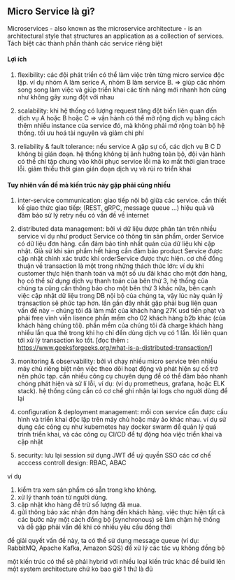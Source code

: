 ## Micro Service là gì?
Microservices - also known as the microservice architecture - is an architectural style that structures an application as a collection of services.
Tách biệt các thành phần thành các service riêng biệt

#### Lợi ích

1. flexibility: các đội phát triển có thể làm việc trên từng micro service độc lập. ví dụ nhóm A làm serice A, nhóm B làm service B. => giúp các nhóm song song làm việc và giúp triển khai các tính năng mới nhanh hơn cũng như không gây xung đột với nhau

2. scalability: khi hệ thống có lượng request tăng đột biến liên    quan đến dịch vụ A hoặc B hoặc C => vận hành có thể mở rộng dịch vụ bằng cách thêm nhiều instance của service đó, mà không phải mở rộng toàn bộ hệ thống. tối ưu hoá tài nguyên và giảm chi phí

3. reliability & fault tolerance: nếu service A gặp sự cố, các dịch vụ B C D không bị gián đoạn. hệ thống không bị ảnh hưởng toàn bộ, đội vận hành có thể chỉ tập chung vào khôi phục service lỗi mà ko mất thời gian trace lỗi. giảm thiểu thời gian gián đoạn dịch vụ và rủi ro triển khai


#### Tuy nhiên vấn đề mà kiến trúc này gặp phải cũng nhiều

1. inter-service communication: giao tiếp nội bộ giữa các service. cần thiết kế giao thức giao tiếp: (REST, gRPC, message queue ...) hiệu quả và đảm bảo sử lý retry nếu có vấn đề về internet

2. distributed data management: bởi vì dữ liệu được phân tán trên nhiều service ví dụ như product Service có thông tin sản phẩm, order Service có dữ liệu đơn hàng. cần đảm bảo tính nhất quán của dữ liệu khi cập nhật. Giả sử khi sản phẩm hết hàng cần đảm bảo product Service được cập nhật chính xác trước khi orderService được thực hiện. cơ chế đồng thuận về transaction là một trong những thách thức lớn: ví dụ khi customer thực hiện thanh toán và một số ưu đãi khác cho một đơn hàng, họ có thể sử dụng dịch vụ thanh toán của bên thứ 3, hệ thống của chúng ta cũng cần thông báo cho một bên thứ 3 khác nữa, bên cạnh việc cập nhật dữ liệu trong DB nội bộ của chúng ta, vậy lúc này quản lý transaction sẽ phức tạp hơn. lần gần đây nhất gặp phải bug liên quan vấn đề này – chúng tôi đã làm mất của khách hàng 27K usd tiền phạt và phải free vĩnh viễn lisence phần mềm cho 02 khách hàng  b2b khác (của khách hàng chúng tôi). phần mềm của chúng tôi đã charge khách hàng nhiều lần qua thẻ trong khi họ chỉ đến dùng dịch vụ có 1 lần. lỗi liên quan tới xử lý transaction ko tốt. [đọc thêm : https://www.geeksforgeeks.org/what-is-a-distributed-transaction/]

3. monitoring & observability: bởi vì chạy nhiều micro service trên nhiều máy chủ riêng biệt nên việc theo dõi hoạt động và phát hiện sự cố trở nên phức tạp. cần nhiều công cụ chuyên dụng để có thể đảm bảo nhanh chóng phát hiện và sử lí lỗi, ví dụ: (ví dụ prometheus, grafana, hoặc ELK stack). hệ thống cũng cần có cơ chế ghi nhận lại logs cho người dùng để lại

4. configuration & deployment management: mỗi con service cần được cấu hình và triển khai độc lập trên máy chủ hoặc máy ảo khác nhau. ví dụ sử dụng các công cụ như kubernetes hay docker swarm để quản lý quá trình triển khai, và các công cụ CI/CD để tự động hóa việc triển khai và cập nhật

5. security: 
    lưu lại session
    sử dụng JWT để uỷ quyền
    SSO
    các cơ chế acccess controll design: RBAC, ABAC

ví dụ 
1. kiểm tra xem sản phẩm có sẵn trong kho không. 
2. xử lý thanh toán từ người dùng. 
3. cập nhật kho hàng để trừ số lượng đã mua. 
4. gửi thông báo xác nhận đơn hàng đến khách hàng. 
việc thực hiện tất cả các bước này một cách đồng bộ (synchronous) sẽ làm chậm hệ thống và dễ gặp phải vấn đề khi có nhiều yêu cầu đồng thời

để giải quyết vấn đề này, ta có thể sử dụng message queue (ví dụ: RabbitMQ, Apache Kafka, Amazon SQS) để xử lý các tác vụ không đồng bộ

một kiến trúc có thể sẽ phải hybrid với nhiều loại kiến trúc khác để build lên một system architecture chứ ko bao giờ 1 thứ là đủ